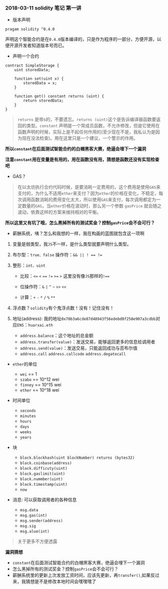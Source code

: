### 2018-03-11 solidity 笔记  第一讲


+ 版本声明

```
pragam solidity ^0.4.0
```

声明这个智能合约是在`0.4.0`版本编译的，只是作为程序的一部分，方便开源，以便开源开发者知道版本号而已。

+ 声明一个合约

```
contract SimpleStorage {
    uint storedData;

    function set(uint x) {
        storedData = x;
    }

    function get() constant returns (uint) {
        return storedData;
    }
}
```

> `returns` 是带s的，不要遗忘。`returns (uint)`这个是告诉编译器函数要返回的类型。`constant` 声明是一个常成员函数，不允许修改，但是它使用在函数声明的时候，实际上是不起任何作用的(至少现在不是，我私认为是因为现在没法检查)。用在这里只是一个建议，一个警示的作用。

**所以`constant`在后面测试智能合约的白帽黑客大赛，绝逼会埋下一个漏洞**

**注意`constant`用在变量是有用的，用在函数没有用，猜想是函数还没有实现检查吧**

+ GAS？

> 在以太坊执行合约代码时候，是要消耗一定费用的，这个费用是使用`GAS`来支付的，为什么不适用`ether`来支付？因为`ether`的价格在变化，不稳定，每次调用函数消耗的费用变化太大，所以使用`GAS`来支付，每次调用都定为一定数量的`GAS`，当`ether`价格在波动时，那么另一个参数 `gasPrice` 就会随之波动，依靠这样的方案来维持相对的平衡。

**所以这里又有坑了哦，怎么黑掉所有的测试奖金？控制`gasPrice`会不会可行？**

+ 薪酬系统，咦？怎么和我想的一样，我在构画的蓝图就包含这一项啊

1. 变量是弱类型，我`JS`不一样，是什么类型就要声明什么类型。

2. 布尔型：`true、false` 操作符：`&& || ! == !=`

3. 整形：`int、uint`
	
	* 比较：`<=` `<` `==` `!=` `>=` `>` 这里没有像`JS`那样的`!==`
	
	* 位操作符：`&` `|` `^` `~` `>>` `<<`
	
	* 计算：`+` `-` `*` `/` `%` `**`
	
4. 浮点数？`solidity`有个鬼浮点数！没有！记住没有！

5. 地址(address): 我的地址`0x70b3a6cde87d48943f56edebd0f258e907a3cdbb`对应`ENS`：`huarxai.eth`
	
	* `address.balance`：这个地址的总金额
	* `address.transfer(value)`：发送交易，能够返回更多的信息给调用者
	* `address.send(value)`：发送交易，只能返回成功与否布尔值
	* `address.call` `address.callcode` `address.degatecall`

+ `ether`的单位
	* `wei`  == 1
	* `szabo` == 10^12 wei
	* `finney` == 10^15 wei
	* `ether` == 10^18 wei

+ 时间单位
	* `seconds`
	* `minutes`
	* `hours`
	* `days`
	* `weeks`
	* `years`
	
+ 块
	* `block.blockhash(uint blockNumber) returns (bytes32)`
	* `block.coinbase(address)`
	* `block.difficuty(uint)`
	* `block.gaslimit(uint)`
	* `block.nummber(uint)`
	* `block.timestamp(uint)`
	* `now`

+ 消息: 可以获取调用者的各种信息
	* `msg.data`
	* `msg.gas(int)`
	* `msg.sender(address)`
	* `msg.sig`
	* `msg.alue(int)`

> 关于更多不方便透露


	
**漏洞猜想**

+ `constant`在后面测试智能合约的白帽黑客大赛，绝逼会埋下一个漏洞
+ 怎么黑掉所有的测试奖金？控制`gasPrice`会不会可行？
+ 薪酬系统里的更新上次发放工资时间，应该先更新，再`transfer()`,如果反过来，我猜想是不是修改本地时间会嘿嘿嘿了